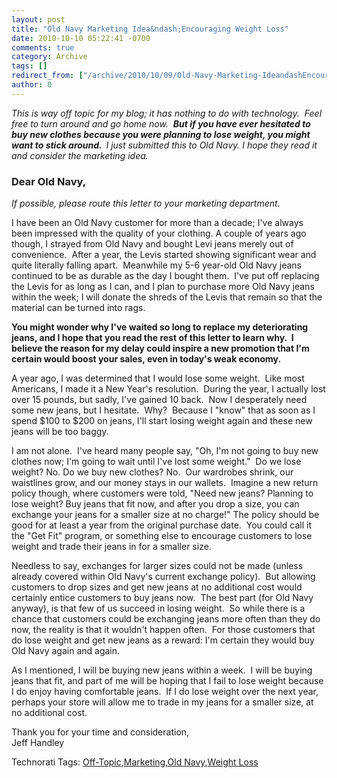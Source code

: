 ```yaml
---
layout: post
title: "Old Navy Marketing Idea&ndash;Encouraging Weight Loss"
date: 2010-10-10 05:22:41 -0700
comments: true
category: Archive
tags: []
redirect_from: ["/archive/2010/10/09/Old-Navy-Marketing-IdeandashEncouraging-Weight-Loss.aspx", "/archive/2010/10/09/old-navy-marketing-ideandashencouraging-weight-loss.aspx"]
author: 0
---
```

<!-- more -->
<p><em>This is way off topic for my blog; it has nothing to do with technology.  Feel free to turn around and go home now.  <strong>But if you have ever hesitated to buy new clothes because you were planning to lose weight, you might want to stick around.  </strong></em><em>I just submitted this to Old Navy. I hope they read it and consider the marketing idea.</em></p>  <h3>Dear Old Navy,</h3>  <p><em>If possible, please route this letter to your marketing department.</em></p>  <p>I have been an Old Navy customer for more than a decade; I've always been impressed with the quality of your clothing. A couple of years ago though, I strayed from Old Navy and bought Levi jeans merely out of convenience.  After a year, the Levis started showing significant wear and quite literally falling apart.  Meanwhile my 5-6 year-old Old Navy jeans continued to be as durable as the day I bought them.  I've put off replacing the Levis for as long as I can, and I plan to purchase more Old Navy jeans within the week; I will donate the shreds of the Levis that remain so that the material can be turned into rags.</p>  <p><strong>You might wonder why I've waited so long to replace my deteriorating jeans, and I hope that you read the rest of this letter to learn why.  I believe the reason for my delay could inspire a new promotion that I'm certain would boost your sales, even in today's weak economy.</strong></p>  <p>A year ago, I was determined that I would lose some weight.  Like most Americans, I made it a New Year's resolution.  During the year, I actually lost over 15 pounds, but sadly, I've gained 10 back.  Now I desperately need some new jeans, but I hesitate.  Why?  Because I "know" that as soon as I spend $100 to $200 on jeans, I'll start losing weight again and these new jeans will be too baggy.</p>  <p>I am not alone.  I've heard many people say, "Oh, I'm not going to buy new clothes now; I'm going to wait until I've lost some weight."  Do we lose weight? No. Do we buy new clothes? No.  Our wardrobes shrink, our waistlines grow, and our money stays in our wallets.  Imagine a new return policy though, where customers were told, "Need new jeans? Planning to lose weight? Buy jeans that fit now, and after you drop a size, you can exchange your jeans for a smaller size at no charge!" The policy should be good for at least a year from the original purchase date.  You could call it the "Get Fit" program, or something else to encourage customers to lose weight and trade their jeans in for a smaller size.</p>  <p>Needless to say, exchanges for larger sizes could not be made (unless already covered within Old Navy's current exchange policy).  But allowing customers to drop sizes and get new jeans at no additional cost would certainly entice customers to buy jeans now.  The best part (for Old Navy anyway), is that few of us succeed in losing weight.  So while there is a chance that customers could be exchanging jeans more often than they do now, the reality is that it wouldn't happen often.  For those customers that do lose weight and get new jeans as a reward: I'm certain they would buy Old Navy again and again.</p>  <p>As I mentioned, I will be buying new jeans within a week.  I will be buying jeans that fit, and part of me will be hoping that I fail to lose weight because I do enjoy having comfortable jeans.  If I do lose weight over the next year, perhaps your store will allow me to trade in my jeans for a smaller size, at no additional cost.</p>  <p>Thank you for your time and consideration,   <br />Jeff Handley</p>  <div style="padding-bottom: 0px; margin: 0px; padding-left: 0px; padding-right: 0px; display: inline; float: none; padding-top: 0px" id="scid:0767317B-992E-4b12-91E0-4F059A8CECA8:568610c4-fcdd-4d09-aaa1-7a0cd9b2648b" class="wlWriterEditableSmartContent">Technorati Tags: <a href="http://technorati.com/tags/Off-Topic" rel="tag">Off-Topic</a>,<a href="http://technorati.com/tags/Marketing" rel="tag">Marketing</a>,<a href="http://technorati.com/tags/Old+Navy" rel="tag">Old Navy</a>,<a href="http://technorati.com/tags/Weight+Loss" rel="tag">Weight Loss</a></div>


